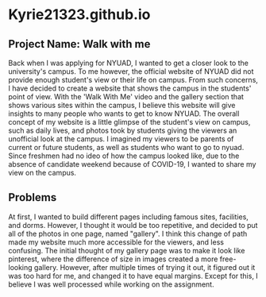 # Kyrie21323.github.io
## Project Name:  Walk with me
Back when I was applying for NYUAD, I wanted to get a closer look to the university's campus. To me however, the official website of NYUAD did not provide enough student's view or their life on campus. From such concerns, I have decided to create a website that shows the campus in the students' point of view. With the 'Walk With Me' video and the gallery section that shows various sites within the campus, I believe this website will give insights to many people who wants to get to know NYUAD.
The overall concept of my website is a little glimpse of the student's view on campus, such as daily lives, and photos took by students giving the viewers an unofficial look at the campus. I imagined my viewers to be parents of current or future students, as well as students who want to go to nyuad. Since freshmen had no ideo of how the campus looked like, due to the absence of candidate weekend because of COVID-19, I wanted to share my view on the campus.

## Problems
At first, I wanted to build different pages including famous sites, facilities, and dorms. However, I thought it would be too repetitive, and decided to put all of the photos in one page, named "gallery". I think this change of path made my website much more accessible for the viewers, and less confusing.
The initial thought of my gallery page was to make it look like pinterest, where the difference of size in images created a more free-looking gallery. However, after multiple times of trying it out, it figured out it was too hard for me, and changed it to have equal margins. Except for this, I believe I was well processed while working on the assignment.
